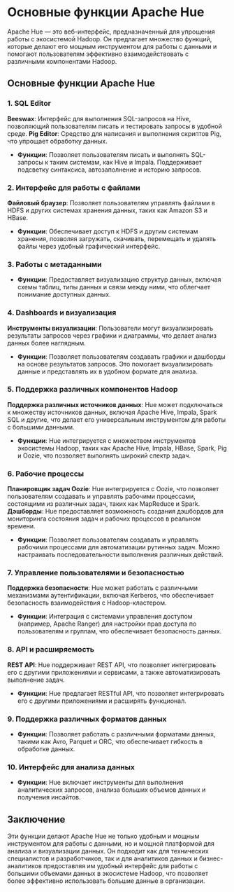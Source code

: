 # Основные функции Apache Hue

Apache Hue — это веб-интерфейс, предназначенный для упрощения работы с экосистемой Hadoop.  Он предлагает множество функций, которые делают его мощным инструментом для работы с данными и помогают пользователям эффективно взаимодействовать с различными компонентами Hadoop.

## Основные функции Apache Hue

### 1.  **SQL Editor**

**Beeswax**: Интерфейс для выполнения SQL-запросов на Hive, позволяющий пользователям писать и тестировать запросы в удобной среде.
**Pig Editor**: Средство для написания и выполнения скриптов Pig, что упрощает обработку данных.

-   **Функции**: Позволяет пользователям писать и выполнять SQL-запросы к таким системам, как Hive и Impala. Поддерживает подсветку синтаксиса, автозаполнение и историю запросов.

### 2.  **Интерфейс для работы с файлами**

**Файловый браузер**: Позволяет пользователям управлять файлами в HDFS и других системах хранения данных, таких как Amazon S3 и HBase.

-   **Функции**: Обеспечивает доступ к HDFS и другим системам хранения, позволяя загружать, скачивать, перемещать и удалять файлы через удобный графический интерфейс.

### 3.  **Работы с метаданными**

-   **Функции**: Предоставляет визуализацию структур данных, включая схемы таблиц, типы данных и связи между ними, что облегчает понимание доступных данных.

### 4.  **Dashboards и визуализация**

**Инструменты визуализации**: Пользователи могут визуализировать результаты запросов через графики и диаграммы, что делает анализ данных более наглядным.

-   **Функции**: Позволяет пользователям создавать графики и дашборды на основе результатов запросов. Это помогает визуализировать данные и представлять их в удобном формате для анализа.

### 5.  **Поддержка различных компонентов Hadoop**

**Поддержка различных источников данных**: Hue может подключаться к множеству источников данных, включая Apache Hive, Impala, Spark SQL и другие, что делает его универсальным инструментом для работы с большими данными.

-   **Функции**: Hue интегрируется с множеством инструментов экосистемы Hadoop, таких как Apache Hive, Impala, HBase, Spark, Pig и Oozie, что позволяет выполнять широкий спектр задач.

### 6.  **Рабочие процессы**

**Планировщик задач Oozie**: Hue интегрируется с Oozie, что позволяет пользователям создавать и управлять рабочими процессами, состоящими из различных задач, таких как MapReduce и Spark.
**Дэшборды**: Hue предоставляет возможность создания дэшбордов для мониторинга состояния задач и рабочих процессов в реальном времени.

-   **Функции**: Позволяет пользователям создавать и управлять рабочими процессами для автоматизации рутинных задач. Можно настраивать последовательности выполнения различных действий.

### 7.  **Управление пользователями и безопасностью**

**Поддержка безопасности**: Hue может работать с различными механизмами аутентификации, включая Kerberos, что обеспечивает безопасность взаимодействия с Hadoop-кластером.

-   **Функции**: Интеграция с системами управления доступом (например, Apache Ranger) для настройки прав доступа по пользователям и группам, что обеспечивает безопасность данных.

### 8.  **API и расширяемость**

**REST API**: Hue поддерживает REST API, что позволяет интегрировать его с другими приложениями и сервисами, а также автоматизировать выполнение задач.

-   **Функции**: Hue предлагает RESTful API, что позволяет интегрировать его с другими приложениями и расширять функционал.

### 9.  **Поддержка различных форматов данных**

-   **Функции**: Позволяет работать с различными форматами данных, такими как Avro, Parquet и ORC, что обеспечивает гибкость в обработке данных.

### 10.  **Интерфейс для анализа данных**

-   **Функции**: Hue включает инструменты для выполнения аналитических запросов, анализа больших объемов данных и получения инсайтов.

## Заключение

Эти функции делают Apache Hue не только удобным и мощным инструментом для работы с данными, но и мощной платформой для анализа и визуализации данных. Он подходит как для технических специалистов и разработчиков, так и для аналитиков данных и бизнес-аналитиков предоставляя им удобный интерфейс для работы с большими объемами данных в экосистеме Hadoop, что позволяет более эффективно использовать большие данные в организации.